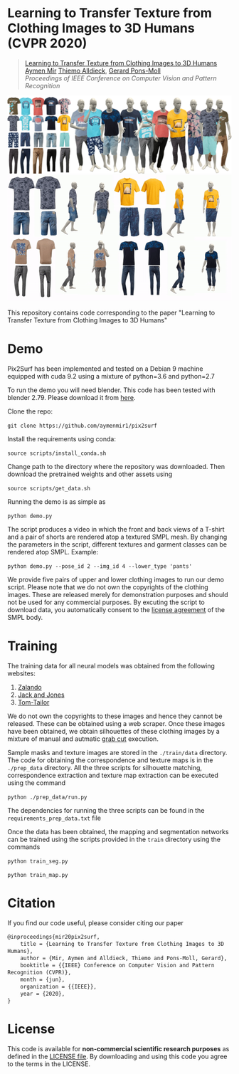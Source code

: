 # Learning to Transfer Texture from Clothing Images to 3D Humans (CVPR 2020)

>[Learning to Transfer Texture from Clothing Images to 3D Humans](https://arxiv.org/abs/2003.02050)  
[Aymen Mir](https://virtualhumans.mpi-inf.mpg.de/people/Mir.html) [Thiemo Alldieck](https://virtualhumans.mpi-inf.mpg.de/people/Alldieck.html), [Gerard Pons-Moll](https://virtualhumans.mpi-inf.mpg.de/people/pons-moll.html)  
*Proceedings of IEEE Conference on Computer Vision and Pattern Recognition*

![Teaser](./teaser_new.jpg)
![Teaser_gif](./teaser_gif.gif)

This repository contains code corresponding to the paper "Learning to Transfer Texture from Clothing Images to 3D Humans"

# Demo
Pix2Surf has been implemented and tested on a Debian 9 machine equipped with cuda 9.2 using a mixture of python=3.6 and python=2.7

To run the demo you will need blender. This code has been tested with blender 2.79. Please download it from [here](https://download.blender.org/release/Blender2.79/). 

Clone the repo:

`git clone https://github.com/aymenmir1/pix2surf`

Install the requirements using conda:

`source scripts/install_conda.sh`

Change path to the directory where the repository was downloaded. Then download the pretrained weights and other assets using

`source scripts/get_data.sh`

Running the demo is as simple as 

`python demo.py` 

The script produces a video in which the front and back views of a T-shirt and a pair of shorts are rendered atop a textured SMPL mesh. 
By changing the parameters in the script, different textures and garment classes can be rendered atop SMPL. 
Example:

`python demo.py --pose_id 2 --img_id 4 --lower_type 'pants'`

We provide five pairs of upper and lower clothing images to run our demo script. Please note that we do not own the copyrights of the clothing images. These are released merely for demonstration purposes and should not be used for any commercial purposes.
By excuting the script to download data, you automatically consent to the [license agreement](https://smpl.is.tue.mpg.de/bodylicense) of the SMPL body.

# Training
The training data for all neural models was obtained from the following websites:
1) [Zalando](https://en.zalando.de/mens-clothing/)
2) [Jack and Jones](https://www.jackjones.com/de/de/jj/bekleidung/)
3) [Tom-Tailor](https://www.tom-tailor.eu/men-startpage)

We do not own the copyrights to these images and hence they cannot be released. 
These can be obtained using a web scraper.
Once these images have been obtained, we obtain silhouettes of these clothing images by a mixture of manual and autmatic [grab cut](https://docs.opencv.org/3.4/d8/d83/tutorial_py_grabcut.html) execution.

Sample masks and texture images are stored in the `./train/data` directory. 
The code for obtaining the correspondence and texture maps is in the `./prep_data` directory. All the three scripts for silhouette matching, correspondence extraction and texture map extraction can be executed using the command

`python ./prep_data/run.py`

The dependencies for running the three scripts can be found in the `requirements_prep_data.txt` file

Once the data has been obtained, the mapping and segmentation networks can be trained using the scripts provided in the `train` directory using the commands

`python train_seg.py`

`python train_map.py`

# Citation
If you find our code useful, please consider citing our paper 

```
@inproceedings{mir20pix2surf,
    title = {Learning to Transfer Texture from Clothing Images to 3D Humans},  
    author = {Mir, Aymen and Alldieck, Thiemo and Pons-Moll, Gerard},  
    booktitle = {{IEEE} Conference on Computer Vision and Pattern Recognition (CVPR)}, 
    month = {jun},
    organization = {{IEEE}},
    year = {2020},
} 
```

# License
This code is available for **non-commercial scientific research purposes** as defined in the [LICENSE file](./LICENSE.txt). By downloading and using this code you agree to the terms in the LICENSE. 
